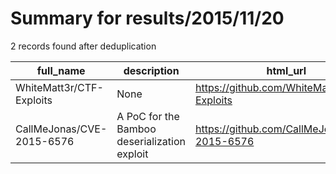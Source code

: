 
# Summary for results/2015/11/20
    
2 records found after deduplication

| full_name | description | html_url | matched_list | matched_count | pushed_at | size | stargazers_count | language | forks_count | vul_ids |
|---------------------------|----------------------------------------------|----------------------------------------------|---------------------------------|-----------------|---------------------------|--------|--------------------|------------|---------------|-------------------|
| WhiteMatt3r/CTF-Exploits | None | https://github.com/WhiteMatt3r/CTF-Exploits | ['exploit'] | 1 | 2015-11-20 09:09:54+00:00 | 3 | 0 | C | 1 | [] |
| CallMeJonas/CVE-2015-6576 | A PoC for the Bamboo deserialization exploit | https://github.com/CallMeJonas/CVE-2015-6576 | ['cve poc', 'cve-2', 'exploit'] | 3 | 2015-11-20 14:33:20+00:00 | 3 | 2 | Python | 1 | ['CVE-2015-6576'] |
